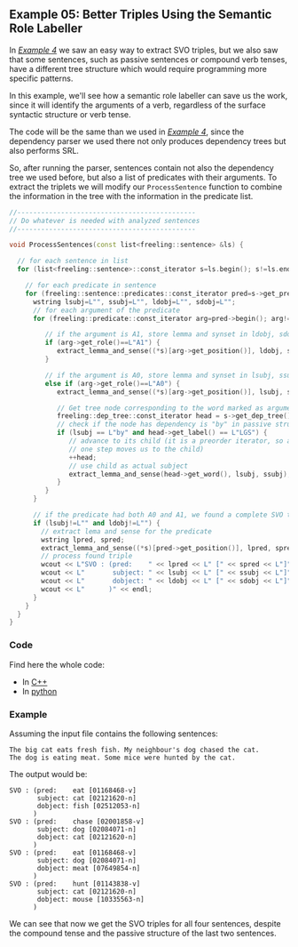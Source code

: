 
## Example 05: Better Triples Using the Semantic Role Labeller

In [*Example 4*](example04.md) we saw an easy way to extract SVO triples, but we also saw that some sentences, such as passive sentences or compound verb tenses, have a different tree structure which would require programming more specific patterns.

In this example, we'll see how a semantic role labeller can save us the work, since it will identify the arguments of a verb, regardless of the surface syntactic structure or verb tense.

The code will be the same than we used in [*Example 4*](example04.md), since the dependency parser we used there not only produces dependency trees but also performs SRL.

So, after running the parser, sentences contain not also the dependency tree we used before, but also a list of predicates with their arguments. 
To extract the triplets we will modify  our `ProcessSentence` function to combine the information in the tree with the information in the predicate list.

```C++
//---------------------------------------------
// Do whatever is needed with analyzed sentences
//---------------------------------------------

void ProcessSentences(const list<freeling::sentence> &ls) {

  // for each sentence in list
  for (list<freeling::sentence>::const_iterator s=ls.begin(); s!=ls.end(); ++s) {

    // for each predicate in sentence
    for (freeling::sentence::predicates::const_iterator pred=s->get_predicates().begin(); pred!=s->get_predicates().end(); ++pred) { 
      wstring lsubj=L"", ssubj=L"", ldobj=L"", sdobj=L"";
      // for each argument of the predicate
      for (freeling::predicate::const_iterator arg=pred->begin(); arg!=pred->end(); ++arg) {

         // if the argument is A1, store lemma and synset in ldobj, sdobj
         if (arg->get_role()==L"A1") {
		    extract_lemma_and_sense((*s)[arg->get_position()], ldobj, sdobj);
         }

         // if the argument is A0, store lemma and synset in lsubj, ssubj
         else if (arg->get_role()==L"A0") {
 		    extract_lemma_and_sense((*s)[arg->get_position()], lsubj, ssubj);

            // Get tree node corresponding to the word marked as argument head:
            freeling::dep_tree::const_iterator head = s->get_dep_tree().get_node_by_pos(arg->get_position());
            // check if the node has dependency is "by" in passive structure
            if (lsubj == L"by" and head->get_label() == L"LGS") {
               // advance to its child (it is a preorder iterator, so advancing 
               // one step moves us to the child)
               ++head;
               // use child as actual subject
               extract_lemma_and_sense(head->get_word(), lsubj, ssubj);
            }
         }
      }

      // if the predicate had both A0 and A1, we found a complete SVO triple. Let's output it.
      if (lsubj!=L"" and ldobj!=L"") {
        // extract lema and sense for the predicate
        wstring lpred, spred;
        extract_lemma_and_sense((*s)[pred->get_position()], lpred, spred);
        // process found triple
        wcout << L"SVO : (pred:    " << lpred << L" [" << spred << L"]" << endl;
        wcout << L"       subject: " << lsubj << L" [" << ssubj << L"]" << endl; 
        wcout << L"       dobject: " << ldobj << L" [" << sdobj << L"]" << endl;
        wcout << L"      )" << endl;
      }      
    }
  }
}
```

### Code

Find here the whole code:

* In [C++](code/example05.cc.md)
* In [python](code/example05.py.md)


### Example

Assuming the input file contains the following sentences:

    The big cat eats fresh fish. My neighbour's dog chased the cat.
    The dog is eating meat. Some mice were hunted by the cat.

The output would be:
```
SVO : (pred:    eat [01168468-v]
       subject: cat [02121620-n]
       dobject: fish [02512053-n]
      )
SVO : (pred:    chase [02001858-v]
       subject: dog [02084071-n]
       dobject: cat [02121620-n]
      )
SVO : (pred:    eat [01168468-v]
       subject: dog [02084071-n]
       dobject: meat [07649854-n]
      )
SVO : (pred:    hunt [01143838-v]
       subject: cat [02121620-n]
       dobject: mouse [10335563-n]
      )
```

We can see that now we get the SVO triples for all four sentences, despite the compound tense and the passive structure of the last two sentences.

